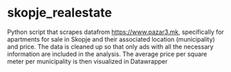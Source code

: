 # skopje_realestate

Python script that scrapes datafrom https://www.pazar3.mk, specifically for apartments for sale in Skopje and their associated location (municipality) and price. The data is cleaned up so that only ads with all the necessary information are included in the analysis. The average price per square meter per municipality is then visualized in Datawrapper
